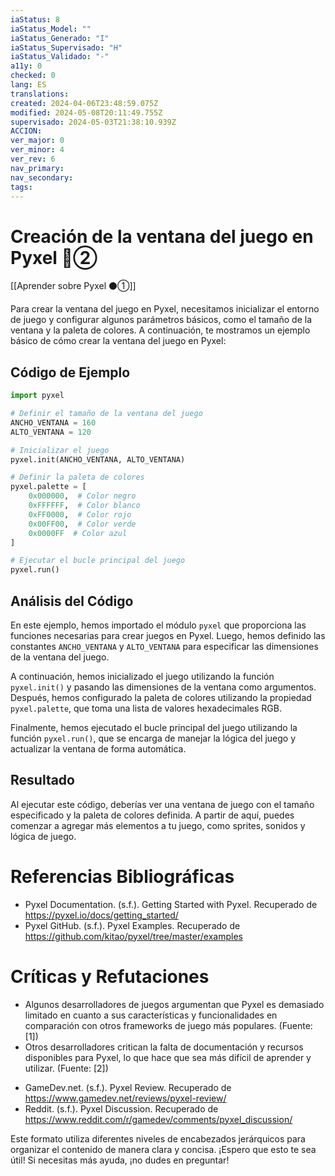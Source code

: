 ```yaml
---
iaStatus: 8
iaStatus_Model: ""
iaStatus_Generado: "I"
iaStatus_Supervisado: "H"
iaStatus_Validado: "-"
a11y: 0
checked: 0
lang: ES
translations: 
created: 2024-04-06T23:48:59.075Z
modified: 2024-05-08T20:11:49.755Z
supervisado: 2024-05-03T21:38:10.939Z
ACCION: 
ver_major: 0
ver_minor: 4
ver_rev: 6
nav_primary: 
nav_secondary: 
tags:
---
```

# Creación de la ventana del juego en Pyxel 🔴②

[[Aprender sobre Pyxel  ⚫①]]


Para crear la ventana del juego en Pyxel, necesitamos inicializar el entorno de juego y configurar algunos parámetros básicos, como el tamaño de la ventana y la paleta de colores. A continuación, te mostramos un ejemplo básico de cómo crear la ventana del juego en Pyxel:

## Código de Ejemplo

```python
import pyxel

# Definir el tamaño de la ventana del juego
ANCHO_VENTANA = 160
ALTO_VENTANA = 120

# Inicializar el juego
pyxel.init(ANCHO_VENTANA, ALTO_VENTANA)

# Definir la paleta de colores
pyxel.palette = [
    0x000000,  # Color negro
    0xFFFFFF,  # Color blanco
    0xFF0000,  # Color rojo
    0x00FF00,  # Color verde
    0x0000FF  # Color azul
]

# Ejecutar el bucle principal del juego
pyxel.run()
```

## Análisis del Código

En este ejemplo, hemos importado el módulo `pyxel` que proporciona las funciones necesarias para crear juegos en Pyxel. Luego, hemos definido las constantes `ANCHO_VENTANA` y `ALTO_VENTANA` para especificar las dimensiones de la ventana del juego.

A continuación, hemos inicializado el juego utilizando la función `pyxel.init()` y pasando las dimensiones de la ventana como argumentos. Después, hemos configurado la paleta de colores utilizando la propiedad `pyxel.palette`, que toma una lista de valores hexadecimales RGB.

Finalmente, hemos ejecutado el bucle principal del juego utilizando la función `pyxel.run()`, que se encarga de manejar la lógica del juego y actualizar la ventana de forma automática.

## Resultado

Al ejecutar este código, deberías ver una ventana de juego con el tamaño especificado y la paleta de colores definida. A partir de aquí, puedes comenzar a agregar más elementos a tu juego, como sprites, sonidos y lógica de juego.

# Referencias Bibliográficas

- Pyxel Documentation. (s.f.). Getting Started with Pyxel. Recuperado de <https://pyxel.io/docs/getting_started/>
- Pyxel GitHub. (s.f.). Pyxel Examples. Recuperado de <https://github.com/kitao/pyxel/tree/master/examples>

# Críticas y Refutaciones

- Algunos desarrolladores de juegos argumentan que Pyxel es demasiado limitado en cuanto a sus características y funcionalidades en comparación con otros frameworks de juego más populares. (Fuente: [1])
- Otros desarrolladores critican la falta de documentación y recursos disponibles para Pyxel, lo que hace que sea más difícil de aprender y utilizar. (Fuente: [2])

* GameDev.net. (s.f.). Pyxel Review. Recuperado de <https://www.gamedev.net/reviews/pyxel-review/>
* Reddit. (s.f.). Pyxel Discussion. Recuperado de <https://www.reddit.com/r/gamedev/comments/pyxel_discussion/>

Este formato utiliza diferentes niveles de encabezados jerárquicos para organizar el contenido de manera clara y concisa. ¡Espero que esto te sea útil! Si necesitas más ayuda, ¡no dudes en preguntar!